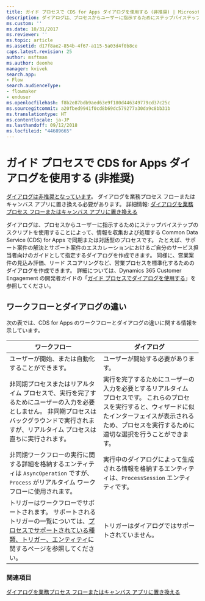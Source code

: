 ```yaml
---
title: ガイド プロセスで CDS for Apps ダイアログを使用する (非推奨) | MicrosoftDocs
description: ダイアログは、プロセスからユーザーに指示するためにステップバイステップのスクリプトを使用することによって、情報を収集および処理する同期または対話型のプロセスです。
ms.custom: ''
ms.date: 10/31/2017
ms.reviewer: ''
ms.topic: article
ms.assetid: d17f8ae2-854b-4f67-a115-5a03d4f0b8ce
caps.latest.revision: 25
author: msftman
ms.author: deonhe
manager: kvivek
search.app:
- Flow
search.audienceType:
- flowmaker
- enduser
ms.openlocfilehash: f8b2e87bdb9aed63e9f180d446349779cd37c25c
ms.sourcegitcommit: a20fbed9941f0cd8b69dc579277a30da9c8bb31b
ms.translationtype: HT
ms.contentlocale: ja-JP
ms.lasthandoff: 09/12/2018
ms.locfileid: "44689665"
---
```

# <a name="use-cds-for-apps-dialogs-for-guided-processes-deprecated"></a>ガイド プロセスで CDS for Apps ダイアログを使用する (非推奨)

[ダイアログは非推奨となっています](/dynamics365/get-started/whats-new/customer-engagement/important-changes-coming#dialogs-are-deprecated)。 ダイアログを業務プロセス フローまたはキャンバス アプリに置き換える必要があります。 詳細情報: [ダイアログを業務プロセス フローまたはキャンバス アプリに置き換える](replace-dialogs.md) 

ダイアログは、プロセスからユーザーに指示するためにステップバイステップのスクリプトを使用することによって、情報を収集および処理する Common Data Service (CDS) for Apps で同期または対話型のプロセスです。 たとえば、サポート案件の解決とサポート案件のエスカレーションにおけるご自分のサービス担当者向けのガイドとして指定するダイアログを作成できます。 同様に、営業案件の見込み評価、リード スコアリングなど、営業プロセスを標準化するためのダイアログを作成できます。 詳細については、Dynamics 365 Customer Engagement の開発者ガイドの「[ガイド プロセスでダイアログを使用する](/dynamics365/customer-engagement/developer/use-dialogs-guided-processes)」を参照してください。

## <a name="differences-between-workflows-and-dialogs"></a>ワークフローとダイアログの違い

次の表では、CDS for Apps のワークフローとダイアログの違いに関する情報を示しています。  


| ワークフロー     |    ダイアログ      |
|---------------|--------------|
|                                                                                                  ユーザーが開始、または自動化することができます。                                                                                                   |                                                                                          ユーザーが開始する必要があります。                                                                                          |
|                                  非同期プロセスまたはリアルタイム プロセスで、実行を完了するためにユーザーの入力を必要としません。 非同期プロセスはバックグラウンドで実行されますが、リアルタイム プロセスは直ちに実行されます。                                   | 実行を完了するためにユーザーの入力を必要とするリアルタイム プロセスです。 これらのプロセスを実行すると、ウィザードに似たインターフェイスが表示されるため、プロセスを実行するために適切な選択を行うことができます。 |
|                                                    非同期ワークフローの実行に関する詳細を格納するエンティティは `AsyncOperation` ですが、`Process` がリアルタイム ワークフローに使用されます。                                                     |                                                       実行中のダイアログによって生成される情報を格納するエンティティは、`ProcessSession` エンティティです。                                                       |
|                  トリガーはワークフローでサポートされます。 サポートされるトリガーの一覧については、[プロセスでサポートされている種類、トリガー、エンティティ](/dynamics365/customer-engagement/developer/supported-types-triggers-entities-actions-processes)に関するページを参照してください。                   |                                                                                   トリガーはダイアログではサポートされていません。                                                                                    |
  
### <a name="see-also"></a>関連項目
[ダイアログを業務プロセス フローまたはキャンバス アプリに置き換える](replace-dialogs.md)
